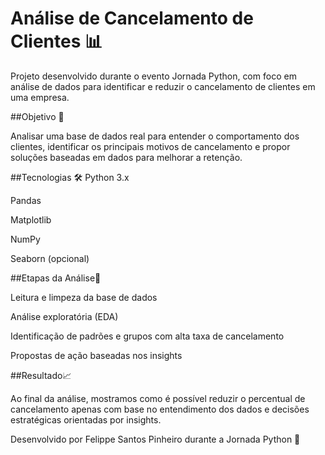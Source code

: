 # Análise de Cancelamento de Clientes 📊

Projeto desenvolvido durante o evento Jornada Python, com foco em análise de dados para identificar e reduzir o cancelamento de clientes em uma empresa.

##Objetivo 🚀 

Analisar uma base de dados real para entender o comportamento dos clientes, identificar os principais motivos de cancelamento e propor soluções baseadas em dados para melhorar a retenção.

##Tecnologias 🛠️ 
Python 3.x

Pandas

Matplotlib

NumPy

Seaborn (opcional)

##Etapas da Análise📌 

Leitura e limpeza da base de dados

Análise exploratória (EDA)

Identificação de padrões e grupos com alta taxa de cancelamento

Propostas de ação baseadas nos insights

##Resultado📈 

Ao final da análise, mostramos como é possível reduzir o percentual de cancelamento apenas com base no entendimento dos dados e decisões estratégicas orientadas por insights.

Desenvolvido por Felippe Santos Pinheiro durante a Jornada Python 🚀
